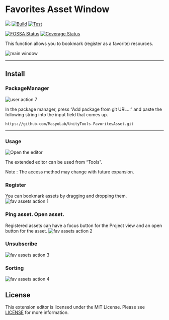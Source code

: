 # Favorites Asset Window

[![](https://img.shields.io/badge/Licenses-MIT-brightgreen)](https://github.com/MasyoLab/UnityTools-FavoritesAsset/blob/master/LICENSE)
[![Build](https://github.com/MasyoLab/UnityTools-FavoritesAsset/actions/workflows/build.yml/badge.svg?branch=release&event=push)](https://github.com/MasyoLab/UnityTools-FavoritesAsset/actions/workflows/build.yml)
[![Test](https://github.com/MasyoLab/UnityTools-FavoritesAsset/actions/workflows/test.yml/badge.svg?branch=develop)](https://github.com/MasyoLab/UnityTools-FavoritesAsset/actions/workflows/test.yml)

[![FOSSA Status](https://app.fossa.com/api/projects/git%2Bgithub.com%2FMasyoLab%2FUnityTools-FavoritesAsset.svg?type=shield)](https://app.fossa.com/projects/git%2Bgithub.com%2FMasyoLab%2FUnityTools-FavoritesAsset?ref=badge_shield)
[![Coverage Status](https://coveralls.io/repos/github/MasyoLab/UnityTools-FavoritesAsset/badge.svg?branch=master)](https://coveralls.io/github/MasyoLab/UnityTools-FavoritesAsset?branch=master)

This function allows you to bookmark (register as a favorite) resources.

![main window](https://user-images.githubusercontent.com/20793765/126061063-6d5ad988-dfde-416a-9735-d8986ffa70f4.jpg)

----

Install
-------
### PackageManager

![user action 7](https://user-images.githubusercontent.com/20793765/123511981-bb09a080-d6bf-11eb-8a15-68bad60e0278.png)

In the package manager, press “Add package from git URL...” and paste the following string into the input field that comes up.

```https://github.com/MasyoLab/UnityTools-FavoritesAsset.git```

----

### Usage
![Open the editor](https://user-images.githubusercontent.com/20793765/126061572-bb8e0619-52fa-4560-b5b7-50f51db3e675.png)

The extended editor can be used from “Tools”.

Note : The access method may change with future expansion.

### Register
You can bookmark assets by dragging and dropping them.
![fav assets action 1](https://user-images.githubusercontent.com/20793765/126061164-f7da02ab-9360-46e7-8431-dfa1736f8123.gif)

### Ping asset. Open asset.
Registered assets can have a focus button for the Project view and an open button for the asset.
![fav assets action 2](https://user-images.githubusercontent.com/20793765/126061290-80599d54-3677-4c12-b8ce-ac187eaaf925.gif)

### Unsubscribe
![fav assets action 3](https://user-images.githubusercontent.com/20793765/126061474-c3674f57-4e92-48ec-add3-33c134382b59.gif)

### Sorting
![fav assets action 4](https://user-images.githubusercontent.com/20793765/126061513-0eb3bd34-1864-4b35-8f94-1c262c21aeda.gif)

License
-------

This extension editor is licensed under the MIT License. Please see [LICENSE](https://github.com/MasyoLab/UnityTools-FavoritesAsset/blob/master/LICENSE) for more information.
